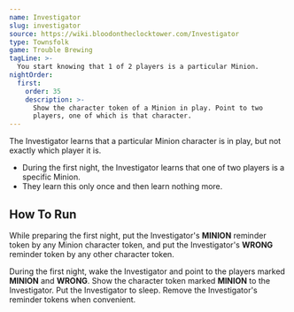 ```yaml
---
name: Investigator
slug: investigator
source: https://wiki.bloodontheclocktower.com/Investigator
type: Townsfolk
game: Trouble Brewing
tagLine: >-
  You start knowing that 1 of 2 players is a particular Minion.
nightOrder:
  first:
    order: 35
    description: >-
      Show the character token of a Minion in play. Point to two
      players, one of which is that character.
---
```


The Investigator learns that a particular Minion character is in play,
but not exactly which player it is.

- During the first night, the Investigator learns that one of two
  players is a specific Minion.
- They learn this only once and then learn nothing more.

## How To Run

While preparing the first night, put the Investigator's **MINION**
reminder token by any Minion character token, and put the Investigator's
**WRONG** reminder token by any other character token.

During the first night, wake the Investigator and point to the players
marked **MINION** and **WRONG**. Show the character token marked
**MINION** to the Investigator. Put the Investigator to sleep. Remove
the Investigator's reminder tokens when convenient.
